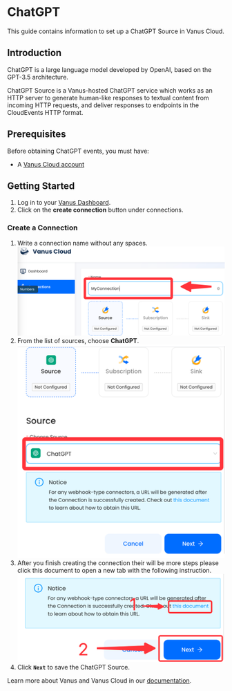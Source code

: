 # ChatGPT

This guide contains information to set up a ChatGPT Source in Vanus Cloud.

## Introduction

ChatGPT is a large language model developed by OpenAI, based on the GPT-3.5 architecture.

ChatGPT Source is a Vanus-hosted ChatGPT service which works as an HTTP server to generate human-like responses to textual content from incoming HTTP requests,
and deliver responses to endpoints in the CloudEvents HTTP format.

## Prerequisites

Before obtaining ChatGPT events, you must have:

- A [Vanus Cloud account](https://cloud.vanus.ai)

## Getting Started
1. Log in to your [Vanus Dashboard](https://cloud.vanus.ai/dashboard).
2. Click on the **create connection** button under connections.
### Create a Connection

1. Write a connection name without any spaces.
![img.png](images/name.png)
2. From the list of sources, choose **ChatGPT**.
![img.png](images/chat.png)
3. After you finish creating the connection their will be more steps please click this document to open a new tab with the following instruction.
   ![img.png](images/greatlink.png)
4. Click **`Next`** to save the ChatGPT Source.

Learn more about Vanus and Vanus Cloud in our [documentation](https://docs.vanus.ai).
